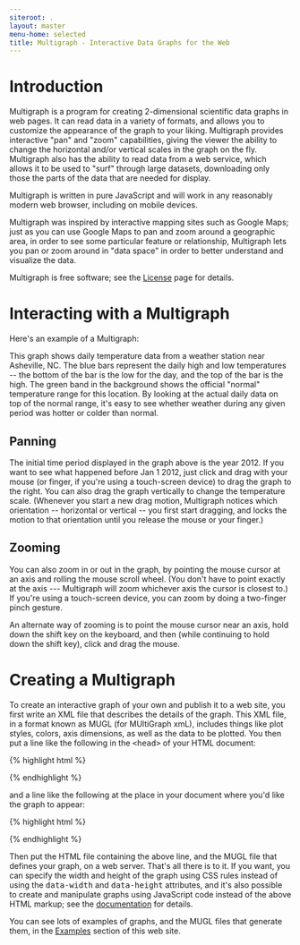 ```yaml
---
siteroot: .
layout: master
menu-home: selected
title: Multigraph - Interactive Data Graphs for the Web
---
```


Introduction
============


Multigraph is a program for creating 2-dimensional scientific data
graphs in web pages. It can read data in a variety of formats, and
allows you to customize the appearance of the graph to your
liking.  Multigraph provides interactive "pan" and "zoom" capabilities,
giving the viewer the ability to change the horizontal and/or vertical
scales in the graph on the fly. Multigraph also has the ability to
read data from a web service, which allows it to be used to "surf"
through large datasets, downloading only those the parts of the data
that are needed for display.


Multigraph is written in pure JavaScript and will work in any reasonably
modern web browser, including on mobile devices.

Multigraph was inspired by interactive mapping sites such as Google Maps;
just as you can use Google Maps to pan and zoom around a geographic
area, in order to see some particular feature or relationship,
Multigraph lets you pan or zoom around in "data space" in order to better
understand and visualize the data.

Multigraph is free software; see the [License](docs/license.html) page for details.

Interacting with a Multigraph
============

Here's an example of a Multigraph:

<center>
<div class="multigraph" data-width="1000" data-height="200" data-src="lib/acis-static.xml"></div>
</center>


This graph shows daily temperature data from a weather
station near Asheville, NC.  The blue bars represent the daily high and low
temperatures -- the bottom of the bar is the low for the day, and the top
of the bar is the high.  The green band in the background shows the official
"normal" temperature range for this location.  By looking at the actual
daily data on top of the normal range, it's easy to see whether weather
during any given period was hotter or colder than normal.


Panning
-------


The initial time period displayed in the graph above is the year 2012.
If you want to see what happened before Jan 1 2012, just click and
drag with your mouse (or finger, if you're using a touch-screen device)
to drag the graph to the right.  You can also drag the graph
vertically to change the temperature scale.  (Whenever you start a new
drag motion, Multigraph notices which orientation -- horizontal or
vertical -- you first start dragging, and locks the motion to that
orientation until you release the mouse or your finger.)


Zooming
-------


You can also zoom in or out in the graph, by pointing the mouse cursor
at an axis and rolling the mouse scroll wheel.  (You don't have to point
exactly at the axis --- Multigraph will zoom whichever axis the cursor
is closest to.)  If you're using a touch-screen device, you can zoom
by doing a two-finger pinch gesture.

An alternate way of zooming is to point the mouse cursor near an axis,
hold down the shift key on the keyboard, and then (while continuing to
hold down the shift key), click and drag the mouse.


Creating a Multigraph
=====================


To create an interactive graph of your own and publish it to a web
site, you first write an XML file that describes the details of the
graph.  This XML file, in a format known as MUGL (for MUltiGraph xmL),
includes things like plot styles, colors, axis dimensions, as well as
the data to be plotted.  You then put a line like the following in the
<tt><span class="nt">&lt;head&gt;</span></tt> of your HTML document:

{% highlight html %}
<script type="text/javascript" src="http://multigraph.github.com/download/multigraph-min.js"></script>
{% endhighlight %}

and a line like the following at the place in your document where you'd
like the graph to appear:

{% highlight html %}
<div class="multigraph" data-src="file.mugl" data-width="500" data-height="400"/></div>
{% endhighlight %}

Then put the HTML file containing the above line, and the MUGL file
that defines your graph, on a web server.  That's all there is to it.
If you want, you can specify the width and height of the graph using
CSS rules instead of using the <tt><span
class="na">data-width</span></tt> and <tt><span
class="na">data-height</span></tt> attributes, and it's also possible
to create and manipulate graphs using JavaScript code instead of the
above HTML markup; see the [documentation](documentation) for details.

You can see lots of examples of graphs, and the MUGL files that
generate them, in the [Examples](examples) section of this web site.
